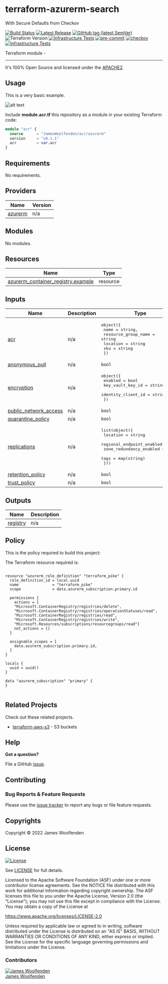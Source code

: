 # terraform-azurerm-search

With Secure Defaults from Checkov

[![Build Status](https://github.com/JamesWoolfenden/terraform-azurerm-search/workflows/Verify%20and%20Bump/badge.svg?branch=master)](https://github.com/JamesWoolfenden/terraform-azurerm-search)
[![Latest Release](https://img.shields.io/github/release/JamesWoolfenden/terraform-azurerm-search.svg)](https://github.com/JamesWoolfenden/terraform-azurerm-search/releases/latest)
[![GitHub tag (latest SemVer)](https://img.shields.io/github/tag/JamesWoolfenden/terraform-azurerm-search.svg?label=latest)](https://github.com/JamesWoolfenden/terraform-azurerm-search/releases/latest)
![Terraform Version](https://img.shields.io/badge/tf-%3E%3D0.14.0-blue.svg)
[![Infrastructure Tests](https://www.bridgecrew.cloud/badges/github/JamesWoolfenden/terraform-azurerm-search/cis_aws)](https://www.bridgecrew.cloud/link/badge?vcs=github&fullRepo=JamesWoolfenden%2Fterraform-azurerm-search&benchmark=CIS+AWS+V1.2)
[![pre-commit](https://img.shields.io/badge/pre--commit-enabled-brightgreen?logo=pre-commit&logoColor=white)](https://github.com/pre-commit/pre-commit)
[![checkov](https://img.shields.io/badge/checkov-verified-brightgreen)](https://www.checkov.io/)
[![Infrastructure Tests](https://www.bridgecrew.cloud/badges/github/jameswoolfenden/terraform-azurerm-search/general)](https://www.bridgecrew.cloud/link/badge?vcs=github&fullRepo=JamesWoolfenden%2Fterraform-azurerm-search&benchmark=INFRASTRUCTURE+SECURITY)

Terraform module -

---

It's 100% Open Source and licensed under the [APACHE2](LICENSE).

## Usage

This is a very basic example.

![alt text](./diagram/message_queue.png)

Include **module.acr.tf** this repository as a module in your existing Terraform code:

```terraform
module "acr" {
  source      = "JamesWoolfenden/acr/azurerm"
  version     = "v0.1.1"
  acr         = var.acr
}
```

<!-- BEGINNING OF PRE-COMMIT-TERRAFORM DOCS HOOK -->
## Requirements

No requirements.

## Providers

| Name | Version |
|------|---------|
| <a name="provider_azurerm"></a> [azurerm](#provider\_azurerm) | n/a |

## Modules

No modules.

## Resources

| Name | Type |
|------|------|
| [azurerm_container_registry.example](https://registry.terraform.io/providers/hashicorp/azurerm/latest/docs/resources/container_registry) | resource |

## Inputs

| Name | Description | Type | Default | Required |
|------|-------------|------|---------|:--------:|
| <a name="input_acr"></a> [acr](#input\_acr) | n/a | <pre>object({<br>    name                = string,<br>    resource_group_name = string<br>    location            = string<br>    sku                 = string<br>  })</pre> | n/a | yes |
| <a name="input_anonymous_pull"></a> [anonymous\_pull](#input\_anonymous\_pull) | n/a | `bool` | `false` | no |
| <a name="input_encryption"></a> [encryption](#input\_encryption) | n/a | <pre>object({<br>    enabled            = bool<br>    key_vault_key_id   = string<br>    identity_client_id = string<br>  })</pre> | n/a | yes |
| <a name="input_public_network_access"></a> [public\_network\_access](#input\_public\_network\_access) | n/a | `bool` | `false` | no |
| <a name="input_quarantine_policy"></a> [quarantine\_policy](#input\_quarantine\_policy) | n/a | `bool` | `true` | no |
| <a name="input_replications"></a> [replications](#input\_replications) | n/a | <pre>list(object({<br>    location                  = string<br>    regional_endpoint_enabled = bool<br>    zone_redundancy_enabled   = bool<br>    tags                      = map(string)<br>  }))</pre> | n/a | yes |
| <a name="input_retention_policy"></a> [retention\_policy](#input\_retention\_policy) | n/a | `bool` | `true` | no |
| <a name="input_trust_policy"></a> [trust\_policy](#input\_trust\_policy) | n/a | `bool` | `true` | no |

## Outputs

| Name | Description |
|------|-------------|
| <a name="output_registry"></a> [registry](#output\_registry) | n/a |
<!-- END OF PRE-COMMIT-TERRAFORM DOCS HOOK -->

## Policy

This is the policy required to build this project:

<!-- BEGINNING OF PRE-COMMIT-PIKE DOCS HOOK -->
The Terraform resource required is:

```golang

resource "azurerm_role_definition" "terraform_pike" {
  role_definition_id = local.uuid
  name               = "terraform_pike"
  scope              = data.azurerm_subscription.primary.id

  permissions {
    actions = [
    "Microsoft.ContainerRegistry/registries/delete",
    "Microsoft.ContainerRegistry/registries/operationStatuses/read",
    "Microsoft.ContainerRegistry/registries/read",
    "Microsoft.ContainerRegistry/registries/write",
    "Microsoft.Resources/subscriptions/resourcegroups/read"]
    not_actions = []
  }

  assignable_scopes = [
    data.azurerm_subscription.primary.id,
  ]
}

locals {
  uuid = uuid()
}

data "azurerm_subscription" "primary" {
}


```
<!-- END OF PRE-COMMIT-PIKE DOCS HOOK -->

## Related Projects

Check out these related projects.

- [terraform-aws-s3](https://github.com/jameswoolfenden/terraform-aws-s3) - S3 buckets

## Help

**Got a question?**

File a GitHub [issue](https://github.com/JamesWoolfenden/terraform-azurerm-search/issues).

## Contributing

### Bug Reports & Feature Requests

Please use the [issue tracker](https://github.com/JamesWoolfenden/terraform-azurerm-search/issues) to report any bugs or file feature requests.

## Copyrights

Copyright © 2022 James Woolfenden

## License

[![License](https://img.shields.io/badge/License-Apache%202.0-blue.svg)](https://opensource.org/licenses/Apache-2.0)

See [LICENSE](LICENSE) for full details.

Licensed to the Apache Software Foundation (ASF) under one
or more contributor license agreements. See the NOTICE file
distributed with this work for additional information
regarding copyright ownership. The ASF licenses this file
to you under the Apache License, Version 2.0 (the
"License"); you may not use this file except in compliance
with the License. You may obtain a copy of the License at

<https://www.apache.org/licenses/LICENSE-2.0>

Unless required by applicable law or agreed to in writing,
software distributed under the License is distributed on an
"AS IS" BASIS, WITHOUT WARRANTIES OR CONDITIONS OF ANY
KIND, either express or implied. See the License for the
specific language governing permissions and limitations
under the License.

### Contributors

[![James Woolfenden][jameswoolfenden_avatar]][jameswoolfenden_homepage]<br/>[James Woolfenden][jameswoolfenden_homepage]

[jameswoolfenden_homepage]: https://github.com/jameswoolfenden
[jameswoolfenden_avatar]: https://github.com/jameswoolfenden.png?size=150

